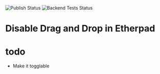 ![Publish Status](https://github.com/ether/ep_disable_drag_and_drop/workflows/Node.js%20Package/badge.svg) ![Backend Tests Status](https://github.com/ether/ep_disable_drag_and_drop/workflows/Backend%20tests/badge.svg)

Disable Drag and Drop in Etherpad
=================================


todo
====
* Make it togglable
